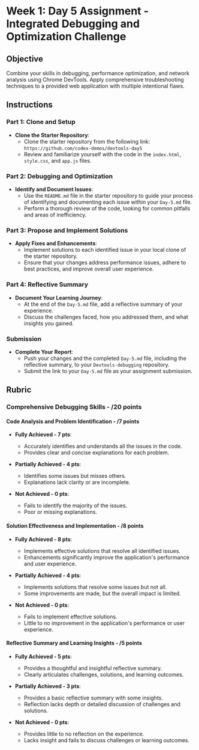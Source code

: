 # Week 1: Day 5 Assignment - Integrated Debugging and Optimization Challenge

## Objective

Combine your skills in debugging, performance optimization, and network analysis using Chrome DevTools. Apply comprehensive troubleshooting techniques to a provided web application with multiple intentional flaws.

## Instructions

### Part 1: Clone and Setup

- **Clone the Starter Repository**:
  - Clone the starter repository from the following link: `https://github.com/codex-demos/devtools-day5`
  - Review and familiarize yourself with the code in the `index.html`, `style.css`, and `app.js` files.

### Part 2: Debugging and Optimization

- **Identify and Document Issues**:
  - Use the `README.md` file in the starter repository to guide your process of identifying and documenting each issue within your `Day-5.md` file.
  - Perform a thorough review of the code, looking for common pitfalls and areas of inefficiency.

### Part 3: Propose and Implement Solutions

- **Apply Fixes and Enhancements**:
  - Implement solutions to each identified issue in your local clone of the starter repository.
  - Ensure that your changes address performance issues, adhere to best practices, and improve overall user experience.

### Part 4: Reflective Summary

- **Document Your Learning Journey**:
  - At the end of the `Day-5.md` file, add a reflective summary of your experience.
  - Discuss the challenges faced, how you addressed them, and what insights you gained.

### Submission

- **Complete Your Report**:
  - Push your changes and the completed `Day-5.md` file, including the reflective summary, to your `Devtools-debugging` repository.
  - Submit the link to your `Day-5.md` file as your assignment submission.

## Rubric

### Comprehensive Debugging Skills - /20 points

#### Code Analysis and Problem Identification - /7 points

- **Fully Achieved - 7 pts**:

  - Accurately identifies and understands all the issues in the code.
  - Provides clear and concise explanations for each problem.

- **Partially Achieved - 4 pts**:

  - Identifies some issues but misses others.
  - Explanations lack clarity or are incomplete.

- **Not Achieved - 0 pts**:
  - Fails to identify the majority of the issues.
  - Poor or missing explanations.

#### Solution Effectiveness and Implementation - /8 points

- **Fully Achieved - 8 pts**:

  - Implements effective solutions that resolve all identified issues.
  - Enhancements significantly improve the application's performance and user experience.

- **Partially Achieved - 4 pts**:

  - Implements solutions that resolve some issues but not all.
  - Some improvements are made, but the overall impact is limited.

- **Not Achieved - 0 pts**:
  - Fails to implement effective solutions.
  - Little to no improvement in the application's performance or user experience.

#### Reflective Summary and Learning Insights - /5 points

- **Fully Achieved - 5 pts**:

  - Provides a thoughtful and insightful reflective summary.
  - Clearly articulates challenges, solutions, and learning outcomes.

- **Partially Achieved - 3 pts**:

  - Provides a basic reflective summary with some insights.
  - Reflection lacks depth or detailed discussion of challenges and solutions.

- **Not Achieved - 0 pts**:
  - Provides little to no reflection on the experience.
  - Lacks insight and fails to discuss challenges or learning outcomes.
